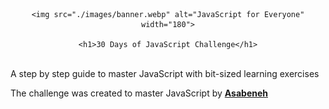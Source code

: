 <div align="center">

    <img src="./images/banner.webp" alt="JavaScript for Everyone" width="180">

    <h1>30 Days of JavaScript Challenge</h1>
    
</div>

<br>
A step by step guide to master JavaScript with bit-sized learning exercises
<br>

The challenge was created to master JavaScript by <a href="https://github.com/Asabeneh/30-Days-Of-JavaScript/" target="_blank"><strong>Asabeneh</strong></a>
